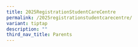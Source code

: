 ```yaml
---
title: 2025RegistrationStudentCareCentre
permalink: /2025registrationstudentcarecentre/
variant: tiptap
description: ""
third_nav_title: Parents
---
```

